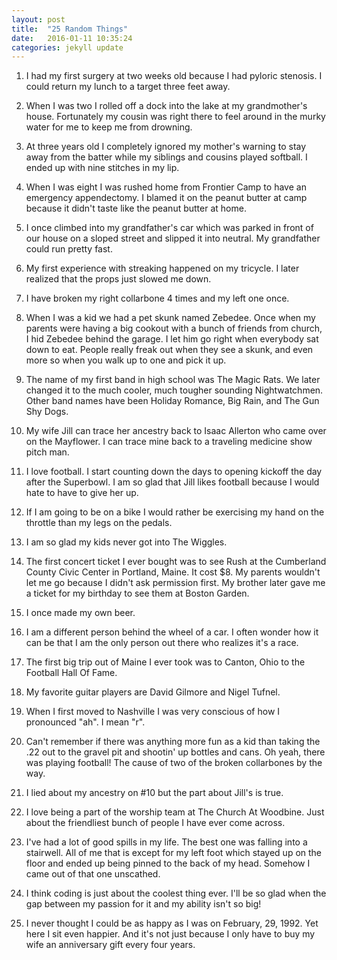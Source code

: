 ```yaml
---
layout: post
title:  "25 Random Things"
date:   2016-01-11 10:35:24
categories: jekyll update
---
```


1. I had my first surgery at two weeks old because I had pyloric stenosis. I could return my lunch to a target three feet away. 

2. When I was two I rolled off a dock into the lake at my grandmother's house. Fortunately my cousin was right there to feel around in the murky water for me to keep me from drowning. 

3. At three years old I completely ignored my mother's warning to stay away from the batter while my siblings and cousins played softball. I ended up with nine stitches in my lip. 

4. When I was eight I was rushed home from Frontier Camp to have an emergency appendectomy. I blamed it on the peanut butter at camp because it didn't taste like the peanut butter at home. 

5. I once climbed into my grandfather's car which was parked in front of our house on a sloped street and slipped it into neutral. My grandfather could run pretty fast. 

6. My first experience with streaking happened on my tricycle. I later realized that the props just slowed me down. 

7. I have broken my right collarbone 4 times and my left one once. 

8. When I was a kid we had a pet skunk named Zebedee. Once when my parents were having a big cookout with a bunch of friends from church, I hid Zebedee behind the garage. I let him go right when everybody sat down to eat. People really freak out when they see a skunk, and even more so when you walk up to one and pick it up.

9. The name of my first band in high school was The Magic Rats. We later changed it to the much cooler, much tougher sounding Nightwatchmen. Other band names have been Holiday Romance, Big Rain, and The Gun Shy Dogs. 

10. My wife Jill can trace her ancestry back to Isaac Allerton who came over on the Mayflower. I can trace mine back to a traveling medicine show pitch man. 

11. I love football. I start counting down the days to opening kickoff the day after the Superbowl. I am so glad that Jill likes football because I would hate to have to give her up.

12. If I am going to be on a bike I would rather be exercising my hand on the throttle than my legs on the pedals. 

13. I am so glad my kids never got into The Wiggles. 

14. The first concert ticket I ever bought was to see Rush at the Cumberland County Civic Center in Portland, Maine. It cost $8. My parents wouldn't let me go because I didn't ask permission first. My brother later gave me a ticket for my birthday to see them at Boston Garden. 

15. I once made my own beer. 

16. I am a different person behind the wheel of a car. I often wonder how it can be that I am the only person out there who realizes it's a race.

17. The first big trip out of Maine I ever took was to Canton, Ohio to the Football Hall Of Fame. 

18. My favorite guitar players are David Gilmore and Nigel Tufnel. 

19. When I first moved to Nashville I was very conscious of how I pronounced "ah". I mean "r". 

20. Can't remember if there was anything more fun as a kid than taking the .22 out to the gravel pit and shootin' up bottles and cans. Oh yeah, there was playing football! The cause of two of the broken collarbones by the way.

21. I lied about my ancestry on #10 but the part about Jill's is true. 

22. I love being a part of the worship team at The Church At Woodbine. Just about the friendliest bunch of people I have ever come across. 

23. I've had a lot of good spills in my life. The best one was falling into a stairwell. All of me that is except for my left foot which stayed up on the floor and ended up being pinned to the back of my head. Somehow I came out of that one unscathed. 

24. I think coding is just about the coolest thing ever.  I'll be so glad when the gap between my passion for it and my ability isn't so big!

25. I never thought I could be as happy as I was on February, 29, 1992. Yet here I sit even happier. And it's not just because I only have to buy my wife an anniversary gift every four years.